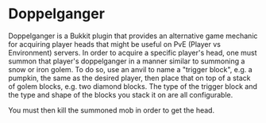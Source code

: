 # Doppelganger

Doppelganger is a Bukkit plugin that provides an alternative game mechanic for acquiring player heads that might be useful on PvE (Player vs Environment) servers.  In order to acquire a specific player's head, one must summon that player's doppelganger in a manner similar to summoning a snow or iron golem.  To do so, use an anvil to name a "trigger block", e.g. a pumpkin, the same as the desired player, then place that on top of a stack of golem blocks, e.g. two diamond blocks.  The type of the trigger block and the type and shape of the blocks you stack it on are all configurable.

You must then kill the summoned mob in order to get the head.

